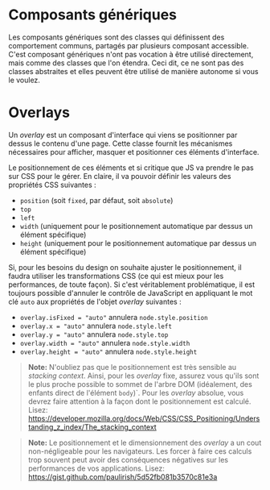 # Composants génériques

Les composants génériques sont des classes qui définissent des comportement communs, partagés par plusieurs composant accessible. C'est composant génériques n'ont pas vocation à être utilisé directement, mais comme des classes que l'on étendra. Ceci dit, ce ne sont pas des classes abstraites et elles peuvent être utilisé de manière autonome si vous le voulez.

# Overlays

Un _overlay_ est un composant d'interface qui viens se positionner par dessus le contenu d'une page. Cette classe fournit les mécanismes nécessaires pour afficher, masquer et positionner ces éléments d'interface.

Le positionnement de ces éléments et si critique que JS va prendre le pas sur
CSS pour le gérer. En claire, il va pouvoir définir les valeurs des propriétés
CSS suivantes :

 - `position` (soit `fixed`, par défaut, soit `absolute`)
 - `top`
 - `left`
 - `width` (uniquement pour le positionnement automatique par dessus un élément spécifique)
 - `height` (uniquement pour le positionnement automatique par dessus un élément spécifique)

Si, pour les besoins du design on souhaite ajuster le positionnement, il faudra
utiliser les transformations CSS (ce qui est mieux pour les performances, de
toute façon). Si c'est véritablement problématique, il est toujours possible
d'annuler le contrôle de JavaScript en appliquant le mot clé `auto` aux
propriétés de l'objet _overlay_ suivantes :

 - `overlay.isFixed = "auto"` annulera `node.style.position`
 - `overlay.x = "auto"` annulera `node.style.left`
 - `overlay.y = "auto"` annulera `node.style.top`
 - `overlay.width = "auto"` annulera `node.style.width`
 - `overlay.height = "auto"` annulera `node.style.height`

> **Note:** N'oubliez pas que le positionnement est très sensible au _stacking
> context_. Ainsi, pour les _overlay_ fixe, assurez vous qu'ils sont le plus
> proche possible to sommet de l'arbre DOM (idéalement, des enfants direct de
> l'élément `body`)`. Pour les _overlay_ absolue, vous devrez faire attention à
> la façon dont le positionnement est calculé.
> Lisez: https://developer.mozilla.org/docs/Web/CSS/CSS_Positioning/Understanding_z_index/The_stacking_context

> **Note:** Le positionnement et le dimensionnement des _overlay_ a un cout
>  non-négligeable pour les navigateurs. Les forcer à faire ces calculs trop
> souvent peut avoir des conséquences négatives sur les performances de vos
> applications.
> Lisez: https://gist.github.com/paulirish/5d52fb081b3570c81e3a

